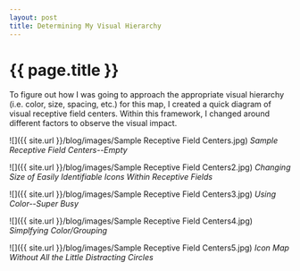 ```yaml
---
layout: post
title: Determining My Visual Hierarchy
---
```


{{ page.title }}
================

<p class="meta">

To figure out how I was going to approach the appropriate visual hierarchy (i.e. color, size, spacing, etc.) for this map, I created a quick diagram of visual receptive field centers. Within this framework, I changed around different factors to observe the visual impact.

![]({{ site.url }}/blog/images/Sample Receptive Field Centers.jpg)
<i> Sample Receptive Field Centers--Empty </i>

![]({{ site.url }}/blog/images/Sample Receptive Field Centers2.jpg)
<i> Changing Size of Easily Identifiable Icons Within Receptive Fields </i>

![]({{ site.url }}/blog/images/Sample Receptive Field Centers3.jpg)
<i> Using Color--Super Busy </i>

![]({{ site.url }}/blog/images/Sample Receptive Field Centers4.jpg)
<i> Simplfying Color/Grouping </i>

![]({{ site.url }}/blog/images/Sample Receptive Field Centers5.jpg)
<i> Icon Map Without All the Little Distracting Circles </i>

